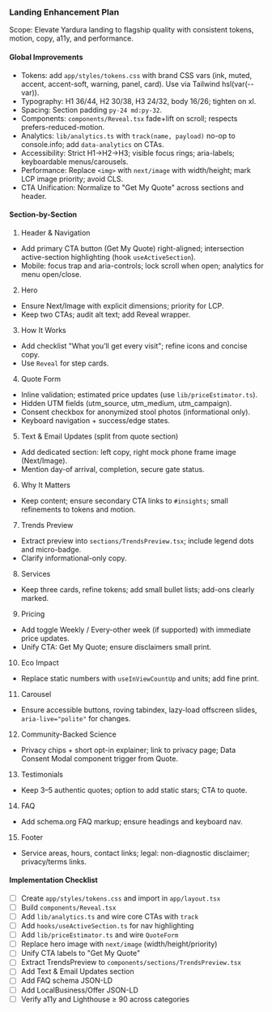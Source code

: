 ### Landing Enhancement Plan

Scope: Elevate Yardura landing to flagship quality with consistent tokens, motion, copy, a11y, and performance.

#### Global Improvements
- Tokens: add `app/styles/tokens.css` with brand CSS vars (ink, muted, accent, accent-soft, warning, panel, card). Use via Tailwind hsl(var(--var)).
- Typography: H1 36/44, H2 30/38, H3 24/32, body 16/26; tighten on xl.
- Spacing: Section padding `py-24 md:py-32`.
- Components: `components/Reveal.tsx` fade+lift on scroll; respects prefers-reduced-motion.
- Analytics: `lib/analytics.ts` with `track(name, payload)` no-op to console.info; add `data-analytics` on CTAs.
- Accessibility: Strict H1→H2→H3; visible focus rings; aria-labels; keyboardable menus/carousels.
- Performance: Replace `<img>` with `next/image` with width/height; mark LCP image priority; avoid CLS.
- CTA Unification: Normalize to "Get My Quote" across sections and header.

#### Section-by-Section
1) Header & Navigation
- Add primary CTA button (Get My Quote) right-aligned; intersection active-section highlighting (hook `useActiveSection`).
- Mobile: focus trap and aria-controls; lock scroll when open; analytics for menu open/close.

2) Hero
- Ensure Next/Image with explicit dimensions; priority for LCP.
- Keep two CTAs; audit alt text; add Reveal wrapper.

3) How It Works
- Add checklist "What you’ll get every visit"; refine icons and concise copy.
- Use `Reveal` for step cards.

4) Quote Form
- Inline validation; estimated price updates (use `lib/priceEstimator.ts`).
- Hidden UTM fields (utm_source, utm_medium, utm_campaign).
- Consent checkbox for anonymized stool photos (informational only).
- Keyboard navigation + success/edge states.

5) Text & Email Updates (split from quote section)
- Add dedicated section: left copy, right mock phone frame image (Next/Image).
- Mention day-of arrival, completion, secure gate status.

6) Why It Matters
- Keep content; ensure secondary CTA links to `#insights`; small refinements to tokens and motion.

7) Trends Preview
- Extract preview into `sections/TrendsPreview.tsx`; include legend dots and micro-badge.
- Clarify informational-only copy.

8) Services
- Keep three cards, refine tokens; add small bullet lists; add-ons clearly marked.

9) Pricing
- Add toggle Weekly / Every-other week (if supported) with immediate price updates.
- Unify CTA: Get My Quote; ensure disclaimers small print.

10) Eco Impact
- Replace static numbers with `useInViewCountUp` and units; add fine print.

11) Carousel
- Ensure accessible buttons, roving tabindex, lazy-load offscreen slides, `aria-live="polite"` for changes.

12) Community-Backed Science
- Privacy chips + short opt-in explainer; link to privacy page; Data Consent Modal component trigger from Quote.

13) Testimonials
- Keep 3–5 authentic quotes; option to add static stars; CTA to quote.

14) FAQ
- Add schema.org FAQ markup; ensure headings and keyboard nav.

15) Footer
- Service areas, hours, contact links; legal: non-diagnostic disclaimer; privacy/terms links.

#### Implementation Checklist
- [ ] Create `app/styles/tokens.css` and import in `app/layout.tsx`
- [ ] Build `components/Reveal.tsx`
- [ ] Add `lib/analytics.ts` and wire core CTAs with `track`
- [ ] Add `hooks/useActiveSection.ts` for nav highlighting
- [ ] Add `lib/priceEstimator.ts` and wire `QuoteForm`
- [ ] Replace hero image with `next/image` (width/height/priority)
- [ ] Unify CTA labels to "Get My Quote"
- [ ] Extract TrendsPreview to `components/sections/TrendsPreview.tsx`
- [ ] Add Text & Email Updates section
- [ ] Add FAQ schema JSON-LD
- [ ] Add LocalBusiness/Offer JSON-LD
- [ ] Verify a11y and Lighthouse ≥ 90 across categories
